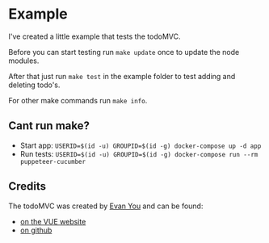# Example

I've created a little example that tests the todoMVC.

Before you can start testing run `make update` once to update the node modules.

After that just run `make test` in the example folder to test adding and deleting todo's. 

For other make commands run `make info`.

## Cant run make?

- Start app: `USERID=$(id -u) GROUPID=$(id -g) docker-compose up -d app`
- Run tests: `USERID=$(id -u) GROUPID=$(id -g) docker-compose run --rm puppeteer-cucumber`

## Credits

The todoMVC was created by [Evan You](http://evanyou.me/) and can be found:

- [on the VUE website](https://vuejs.org/v2/examples/todomvc.html)
- [on github](https://github.com/tastejs/todomvc/tree/master/examples/vue)
